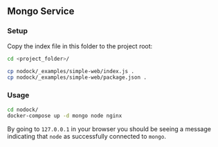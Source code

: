 ## Mongo Service

### Setup

Copy the index file in this folder to the project root:

```bash
cd <project_folder>/

cp nodock/_examples/simple-web/index.js .
cp nodock/_examples/simple-web/package.json .
```

### Usage

```bash
cd nodock/
docker-compose up -d mongo node nginx
```

By going to `127.0.0.1` in your browser you should be seeing a message indicating that `node` as successfully connected to `mongo`.